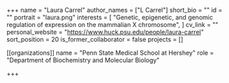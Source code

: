 +++
name = "Laura Carrel"
author_names = ["L Carrel"]
short_bio = ""
id = ""
portrait = "laura.png"
interests = [
  "Genetic, epigenetic, and genomic regulation of expression on the mammalian X chromosome",
]
cv_link = ""
personal_website = "https://www.huck.psu.edu/people/laura-carrel"
sort_position = 20
is_former_collaborator = false
projects = []

[[organizations]]
  name = "Penn State Medical School at Hershey"
  role = "Department of Biochemistry and Molecular Biology"

+++

